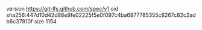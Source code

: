 version https://git-lfs.github.com/spec/v1
oid sha256:447d10d42d88e9fe02225f5e0f097c4ba6977785355c8267c82c2adb6c37810f
size 1154
